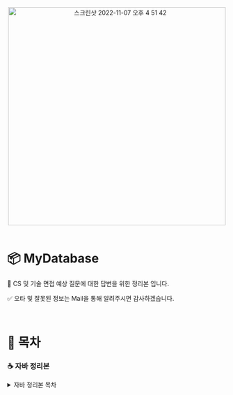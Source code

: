 <div align="center">
  
<img width="500" alt="스크린샷 2022-11-07 오후 4 51 42" src="https://user-images.githubusercontent.com/81874493/225831652-6308abd0-e0ce-4723-afc7-2d5a7f07e8a4.jpg">

</div>

<br>
	
# 📦 MyDatabase

📖 CS 및 기술 면접 예상 질문에 대한 답변을 위한 정리본 입니다.

✅ 오타 및 잘못된 정보는 Mail을 통해 알려주시면 감사하겠습니다.

<br>

# 📃 목차


### ☕️ 자바 정리본
<details>
	<summary>자바 정리본 목차</summary>

- [Java 언어](https://github.com/JiYongKim-A/MyDatabase/blob/master/Java/1_java.md)
- [정적 언어와 동적 언어](https://github.com/JiYongKim-A/MyDatabase/blob/master/Java/2_static_dynamic_language.md)
- Java 버전별 특징
	
- JVM의 구조, JVM동작 과정과 JAVA의 실행과정
- GC (Garbage Collection)
- 메모리 구조

	<br>
	
- 객체지향
- 클래스와 객체
- Overriding overloading
- Interface 와 abstractClass
- 객체의 Life cycle
	
	<br>
	
- mutable immutable
- 래퍼 클래스
- Object 클래스
- 자바의 null

	<br>
	
- 접근 제한자
- 자료형 ( 기본 참조 )

	<br>

- Generic
- wild card
- Annotation

	<br>

- 직렬화
- rambda
- stream
- exception
- thread

	<br>
	
- String,Stringbuilder,Stringbuffer
- Collection FrameWork
</details>






